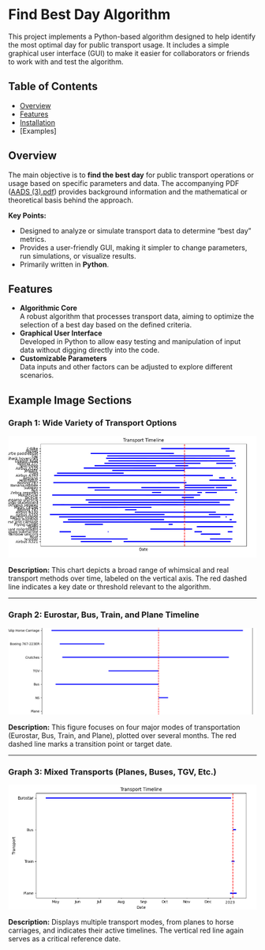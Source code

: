 # Find Best Day Algorithm

This project implements a Python-based algorithm designed to help identify the most optimal day for public transport usage. It includes a simple graphical user interface (GUI) to make it easier for collaborators or friends to work with and test the algorithm.

## Table of Contents
- [Overview](#overview)
- [Features](#features)
- [Installation](#installation)
- [Examples]

## Overview

The main objective is to **find the best day** for public transport operations or usage based on specific parameters and data. The accompanying PDF ([AADS (3).pdf](AADS%20(3).pdf)) provides background information and the mathematical or theoretical basis behind the approach.

**Key Points:**
- Designed to analyze or simulate transport data to determine “best day” metrics.
- Provides a user-friendly GUI, making it simpler to change parameters, run simulations, or visualize results.
- Primarily written in **Python**.

## Features

- **Algorithmic Core**  
  A robust algorithm that processes transport data, aiming to optimize the selection of a best day based on the defined criteria.
- **Graphical User Interface**  
  Developed in Python to allow easy testing and manipulation of input data without digging directly into the code.
- **Customizable Parameters**  
  Data inputs and other factors can be adjusted to explore different scenarios.

## Example Image Sections

### Graph 1: Wide Variety of Transport Options
![Transport Timeline 1](https://github.com/mbdanielcrespo/find_best_day_algorithm/blob/main/images/Screenshot%20from%202025-02-19%2010-13-01.png "Transport Timeline 1")

**Description:**
This chart depicts a broad range of whimsical and real transport methods over time, labeled on the vertical axis. The red dashed line indicates a key date or threshold relevant to the algorithm.

---

### Graph 2: Eurostar, Bus, Train, and Plane Timeline
![Transport Timeline 2](https://github.com/mbdanielcrespo/find_best_day_algorithm/blob/main/images/Screenshot%20from%202025-02-19%2010-12-14.png "Transport Timeline 2")

**Description:**
This figure focuses on four major modes of transportation (Eurostar, Bus, Train, and Plane), plotted over several months. The red dashed line marks a transition point or target date.

---

### Graph 3: Mixed Transports (Planes, Buses, TGV, Etc.)
![Transport Timeline 3](https://github.com/mbdanielcrespo/find_best_day_algorithm/blob/main/images/Screenshot%20from%202025-02-19%2010-12-42.png "Transport Timeline 3")

**Description:**
Displays multiple transport modes, from planes to horse carriages, and indicates their active timelines. The vertical red line again serves as a critical reference date.
